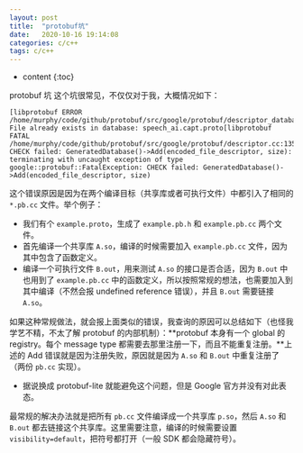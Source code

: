 ```yaml
---
layout: post
title:  "protobuf坑"
date:   2020-10-16 19:14:08
categories: c/c++
tags: c/c++
---
```


* content
{:toc}

protobuf 坑
这个坑很常见，不仅仅对于我，大概情况如下：

``` shell
[libprotobuf ERROR /home/murphy/code/github/protobuf/src/google/protobuf/descriptor_database.cc:58] File already exists in database: speech_ai.capt.proto[libprotobuf FATAL /home/murphy/code/github/protobuf/src/google/protobuf/descriptor.cc:1358] CHECK failed: GeneratedDatabase()->Add(encoded_file_descriptor, size): terminating with uncaught exception of type google::protobuf::FatalException: CHECK failed: GeneratedDatabase()->Add(encoded_file_descriptor, size)
```

这个错误原因是因为在两个编译目标（共享库或者可执行文件）中都引入了相同的 ```*.pb.cc``` 文件。举个例子：

- 我们有个 ```example.proto```，生成了 ```example.pb.h``` 和 ```example.pb.cc``` 两个文件。
- 首先编译一个共享库 ```A.so```，编译的时候需要加入 ```example.pb.cc``` 文件，因为其中包含了函数定义。
- 编译一个可执行文件 ```B.out```，用来测试 ```A.so``` 的接口是否合适，因为 ```B.out``` 中也用到了 ```example.pb.cc``` 中的函数定义，所以按照常规的想法，也需要加入到其中编译（不然会报 undefined reference 错误），并且 ```B.out``` 需要链接 ```A.so```。

如果这种常规做法，就会报上面类似的错误，我查询的原因可以总结如下（也怪我学艺不精，不太了解 protobuf 的内部机制）：**protobuf 本身有一个 global 的 registry。每个 message type 都需要去那里注册一下，而且不能重复注册。**上述的 Add 错误就是因为注册失败，原因就是因为 ```A.so``` 和 ```B.out``` 中重复注册了（两份 ```pb.cc``` 实现）。

- 据说换成 protobuf-lite 就能避免这个问题，但是 Google 官方并没有对此表态。

最常规的解决办法就是把所有 ```pb.cc``` 文件编译成一个共享库 ```p.so```，然后 ```A.so``` 和 ```B.out``` 都去链接这个共享库。这里需要注意，编译的时候需要设置 ```visibility=default```，把符号都打开（一般 SDK 都会隐藏符号）。